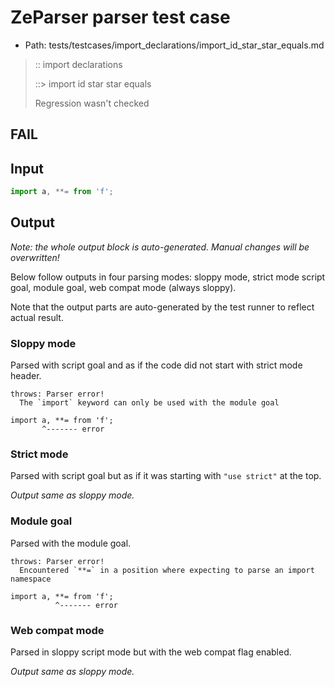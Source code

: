 # ZeParser parser test case

- Path: tests/testcases/import_declarations/import_id_star_star_equals.md

> :: import declarations
>
> ::> import id star star equals
>
> Regression wasn't checked

## FAIL

## Input

`````js
import a, **= from 'f';
`````

## Output

_Note: the whole output block is auto-generated. Manual changes will be overwritten!_

Below follow outputs in four parsing modes: sloppy mode, strict mode script goal, module goal, web compat mode (always sloppy).

Note that the output parts are auto-generated by the test runner to reflect actual result.

### Sloppy mode

Parsed with script goal and as if the code did not start with strict mode header.

`````
throws: Parser error!
  The `import` keyword can only be used with the module goal

import a, **= from 'f';
       ^------- error
`````

### Strict mode

Parsed with script goal but as if it was starting with `"use strict"` at the top.

_Output same as sloppy mode._

### Module goal

Parsed with the module goal.

`````
throws: Parser error!
  Encountered `**=` in a position where expecting to parse an import namespace

import a, **= from 'f';
          ^------- error
`````


### Web compat mode

Parsed in sloppy script mode but with the web compat flag enabled.

_Output same as sloppy mode._
